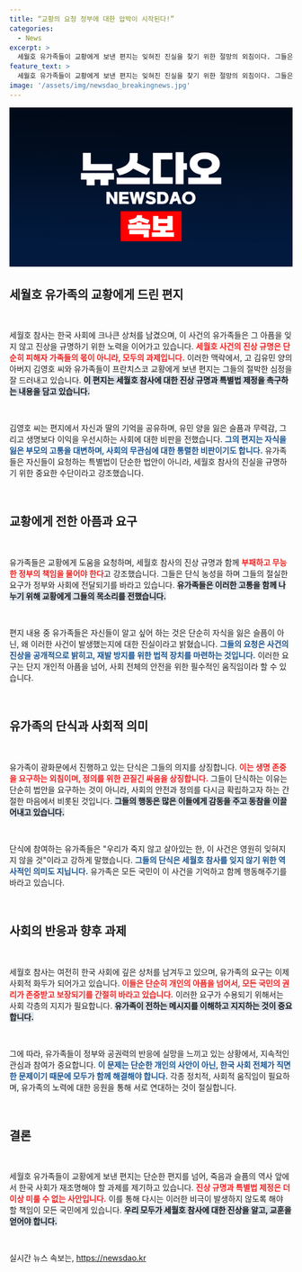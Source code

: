 ```yaml
---
title: “교황의 요청 정부에 대한 압박이 시작된다!”
categories:
  - News
excerpt: >
  세월호 유가족들이 교황에게 보낸 편지는 잊혀진 진실을 찾기 위한 절망의 외침이다. 그들은 단식을 통해 진상 규명과 특별법 제정의 절박함을 호소하며, 가족을 잃은 슬픔을 나누고 있다.
feature_text: >
  세월호 유가족들이 교황에게 보낸 편지는 잊혀진 진실을 찾기 위한 절망의 외침이다. 그들은 단식을 통해 진상 규명과 특별법 제정의 절박함을 호소하며, 가족을 잃은 슬픔을 나누고 있다.
image: '/assets/img/newsdao_breakingnews.jpg'
---
```


<p><img src="/assets/img/newsdao_breakingnews.jpg" alt="cryptoinkorea 속보" /></p>

<h2 data-ke-size="size26">세월호 유가족의 교황에게 드린 편지</h2>

<p data-ke-size="size16">&nbsp;</p>

<p>세월호 참사는 한국 사회에 크나큰 상처를 남겼으며, 이 사건의 유가족들은 그 아픔을 잊지 않고 진상을 규명하기 위한 노력을 이어가고 있습니다. <b><span style="color: #ee2323;">세월호 사건의 진상 규명은 단순히 피해자 가족들의 몫이 아니라, 모두의 과제입니다.</span></b> 이러한 맥락에서, 고 김유민 양의 아버지 김영호 씨와 유가족들이 프란치스코 교황에게 보낸 편지는 그들의 절박한 심정을 잘 드러내고 있습니다. <b><span style="background-color: #21538527;">이 편지는 세월호 참사에 대한 진상 규명과 특별법 제정을 촉구하는 내용을 담고 있습니다.</span></b></p>

<p data-ke-size="size16">&nbsp;</p>

<p>김영호 씨는 편지에서 자신과 딸의 기억을 공유하며, 유민 양을 잃은 슬픔과 무력감, 그리고 생명보다 이익을 우선시하는 사회에 대한 비판을 전했습니다. <b><span style="color: #1a5490;">그의 편지는 자식을 잃은 부모의 고통을 대변하며, 사회의 무관심에 대한 통렬한 비판이기도 합니다.</span></b> 유가족들은 자신들이 요청하는 특별법이 단순한 법안이 아니라, 세월호 참사의 진실을 규명하기 위한 중요한 수단이라고 강조했습니다.</p>

<p data-ke-size="size16">&nbsp;</p>

<h2 data-ke-size="size26">교황에게 전한 아픔과 요구</h2>

<p data-ke-size="size16">&nbsp;</p>

<p>유가족들은 교황에게 도움을 요청하며, 세월호 참사의 진상 규명과 함께 <b><span style="color: #ee2323;">부패하고 무능한 정부의 책임을 물어야 한다</span></b>고 강조했습니다. 그들은 단식 농성을 하며 그들의 절실한 요구가 정부와 사회에 전달되기를 바라고 있습니다. <b><span style="background-color: #21538527;">유가족들은 이러한 고통을 함께 나누기 위해 교황에게 그들의 목소리를 전했습니다.</span></b></p>

<p data-ke-size="size16">&nbsp;</p>

<p>편지 내용 중 유가족들은 자신들이 알고 싶어 하는 것은 단순히 자식을 잃은 슬픔이 아닌, 왜 이러한 사건이 발생했는지에 대한 진실이라고 밝혔습니다. <b><span style="color: #1a5490;">그들의 요청은 사건의 진상을 공개적으로 밝히고, 재발 방지를 위한 법적 장치를 마련하는 것입니다.</span></b> 이러한 요구는 단지 개인적 아픔을 넘어, 사회 전체의 안전을 위한 필수적인 움직임이라 할 수 있습니다.</p>

<p data-ke-size="size16">&nbsp;</p>

<h2 data-ke-size="size26">유가족의 단식과 사회적 의미</h2>

<p data-ke-size="size16">&nbsp;</p>

<p>유가족이 광화문에서 진행하고 있는 단식은 그들의 의지를 상징합니다. <b><span style="color: #ee2323;">이는 생명 존중을 요구하는 외침이며, 정의를 위한 끈질긴 싸움을 상징합니다.</span></b> 그들이 단식하는 이유는 단순히 법안을 요구하는 것이 아니라, 사회의 안전과 정의를 다시금 확립하고자 하는 간절한 마음에서 비롯된 것입니다. <b><span style="background-color: #21538527;">그들의 행동은 많은 이들에게 감동을 주고 동참을 이끌어내고 있습니다.</span></b></p>

<p data-ke-size="size16">&nbsp;</p>

<p>단식에 참여하는 유가족들은 "우리가 죽지 않고 살아있는 한, 이 사건은 영원히 잊혀지지 않을 것"이라고 강하게 말했습니다. <b><span style="color: #1a5490;">그들의 단식은 세월호 참사를 잊지 않기 위한 역사적인 의미도 지닙니다.</span></b> 유가족은 모든 국민이 이 사건을 기억하고 함께 행동해주기를 바라고 있습니다.</p>

<p data-ke-size="size16">&nbsp;</p>

<h2 data-ke-size="size26">사회의 반응과 향후 과제</h2>

<p data-ke-size="size16">&nbsp;</p>

<p>세월호 참사는 여전히 한국 사회에 깊은 상처를 남겨두고 있으며, 유가족의 요구는 이제 사회적 화두가 되어가고 있습니다. <b><span style="color: #ee2323;">이들은 단순히 개인의 아픔을 넘어서, 모든 국민의 권리가 존중받고 보장되기를 간절히 바라고 있습니다.</span></b> 이러한 요구가 수용되기 위해서는 사회 각층의 지지가 필요합니다. <b><span style="background-color: #21538527;">유가족이 전하는 메시지를 이해하고 지지하는 것이 중요합니다.</span></b></p>

<p data-ke-size="size16">&nbsp;</p>

<p>그에 따라, 유가족들이 정부와 공권력의 반응에 실망을 느끼고 있는 상황에서, 지속적인 관심과 참여가 중요합니다. <b><span style="color: #1a5490;">이 문제는 단순한 개인의 사안이 아닌, 한국 사회 전체가 직면한 문제이기 때문에 모두가 함께 해결해야 합니다.</span></b> 각종 정치적, 사회적 움직임이 필요하며, 유가족의 노력에 대한 응원을 통해 서로 연대하는 것이 절실합니다.</p>

<p data-ke-size="size16">&nbsp;</p>

<h2 data-ke-size="size26">결론</h2>

<p data-ke-size="size16">&nbsp;</p>

<p>세월호 유가족들이 교황에게 보낸 편지는 단순한 편지를 넘어, 죽음과 슬픔의 역사 앞에서 한국 사회가 재조명해야 할 과제를 제기하고 있습니다. <b><span style="color: #ee2323;">진상 규명과 특별법 제정은 더 이상 미룰 수 없는 사안입니다.</span></b> 이를 통해 다시는 이러한 비극이 발생하지 않도록 해야 할 책임이 모든 국민에게 있습니다. <b><span style="background-color: #21538527;">우리 모두가 세월호 참사에 대한 진상을 알고, 교훈을 얻어야 합니다.</span></b></p>

<p data-ke-size="size16">&nbsp;</p>
실시간 뉴스 속보는, <a href="https://newsdao.kr" rel="dofollow">https://newsdao.kr</a>


